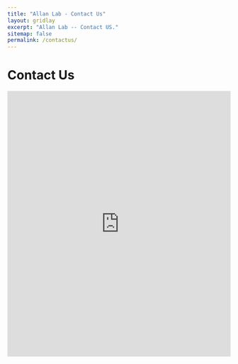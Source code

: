 ```yaml
---
title: "Allan Lab - Contact Us"
layout: gridlay
excerpt: "Allan Lab -- Contact US."
sitemap: false
permalink: /contactus/
---
```



# Contact Us

<div style="width: 100%">
  <iframe width="100%" height="600" frameborder="0" scrolling="no" marginheight="0" marginwidth="0" src="https://maps.google.com/maps?width=100%25&amp;height=600&amp;hl=en&amp;q=IIIT-Delhi+(My%20Business%20Name)&amp;t=&amp;z=14&amp;ie=UTF8&amp;iwloc=B&amp;output=embed"></iframe>
 </div>
